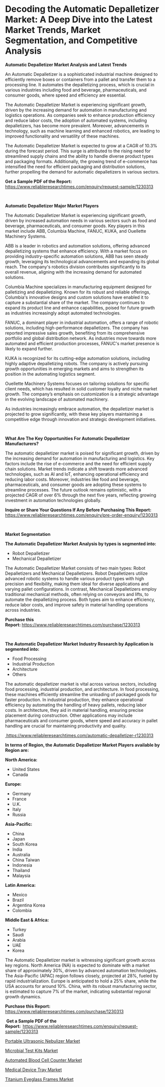 <p><h1>Decoding the Automatic Depalletizer Market: A Deep Dive into the Latest Market Trends, Market Segmentation, and Competitive Analysis</h1></p><p><strong>Automatic Depalletizer Market Analysis and Latest Trends</strong></p>
<p><p>An Automatic Depalletizer is a sophisticated industrial machine designed to efficiently remove boxes or containers from a pallet and transfer them to a processing line. It automates the depalletizing process, which is crucial in various industries including food and beverage, pharmaceuticals, and consumer goods, where speed and efficiency are essential.</p><p>The Automatic Depalletizer Market is experiencing significant growth, driven by the increasing demand for automation in manufacturing and logistics operations. As companies seek to enhance production efficiency and reduce labor costs, the adoption of automated systems, including depalletizers, has become more prevalent. Moreover, advancements in technology, such as machine learning and enhanced robotics, are leading to improved functionality and versatility of these machines.</p><p>The Automatic Depalletizer Market is expected to grow at a CAGR of 10.3% during the forecast period. This surge is attributed to the rising need for streamlined supply chains and the ability to handle diverse product types and packaging formats. Additionally, the growing trend of e-commerce has intensified the need for efficient packaging and distribution solutions, further propelling the demand for automatic depalletizers in various sectors.</p></p>
<p><strong>Get a Sample PDF of the Report:&nbsp;</strong> <a href="https://www.reliableresearchtimes.com/enquiry/request-sample/1230313?utm_campaign=3255&utm_medium=2&utm_source=Github&utm_content=ia&utm_term=09042025&utm_id=automatic-depalletizer">https://www.reliableresearchtimes.com/enquiry/request-sample/1230313</a></p>
<p>&nbsp;</p>
<p><strong>Automatic Depalletizer Major Market Players</strong></p>
<p><p>The Automatic Depalletizer Market is experiencing significant growth, driven by increased automation needs in various sectors such as food and beverage, pharmaceuticals, and consumer goods. Key players in this market include ABB, Columbia Machine, FANUC, KUKA, and Ouellette Machinery Systems.</p><p>ABB is a leader in robotics and automation solutions, offering advanced depalletizing systems that enhance efficiency. With a market focus on providing industry-specific automation solutions, ABB has seen steady growth, leveraging its technological advancements and expanding its global reach. The company's robotics division contributes significantly to its overall revenue, aligning with the increasing demand for automated solutions.</p><p>Columbia Machine specializes in manufacturing equipment designed for palletizing and depalletizing. Known for its robust and reliable offerings, Columbia's innovative designs and custom solutions have enabled it to capture a substantial share of the market. The company continues to expand its product line and enhance capabilities, poised for future growth as industries increasingly adopt automated technologies.</p><p>FANUC, a dominant player in industrial automation, offers a range of robotic solutions, including high-performance depalletizers. The company has reported impressive sales growth, benefiting from its comprehensive portfolio and global distribution network. As industries move towards more automated and efficient production processes, FANUC's market presence is likely to expand further.</p><p>KUKA is recognized for its cutting-edge automation solutions, including highly adaptive depalletizing robots. The company is actively pursuing growth opportunities in emerging markets and aims to strengthen its position in the automating logistics segment.</p><p>Ouellette Machinery Systems focuses on tailoring solutions for specific client needs, which has resulted in solid customer loyalty and niche market growth. The company’s emphasis on customization is a strategic advantage in the evolving landscape of automated machinery.</p><p>As industries increasingly embrace automation, the depalletizer market is projected to grow significantly, with these key players maintaining a competitive edge through innovation and strategic development initiatives.</p></p>
<p>&nbsp;</p>
<p><strong>What Are The Key Opportunities For Automatic Depalletizer Manufacturers?</strong></p>
<p><p>The automatic depalletizer market is poised for significant growth, driven by the increasing demand for automation in manufacturing and logistics. Key factors include the rise of e-commerce and the need for efficient supply chain solutions. Market trends indicate a shift towards more advanced technologies, such as AI and IoT, enhancing operational efficiency and reducing labor costs. Moreover, industries like food and beverage, pharmaceuticals, and consumer goods are adopting these systems to streamline processes. The future outlook remains optimistic, with a projected CAGR of over 6% through the next five years, reflecting growing investment in automation technologies globally.</p></p>
<p><strong>Inquire or Share Your Questions If Any Before Purchasing This Report:</strong> <a href="https://www.reliableresearchtimes.com/enquiry/pre-order-enquiry/1230313?utm_campaign=3255&utm_medium=2&utm_source=Github&utm_content=ia&utm_term=09042025&utm_id=automatic-depalletizer">https://www.reliableresearchtimes.com/enquiry/pre-order-enquiry/1230313</a></p>
<p>&nbsp;</p>
<p><strong>Market Segmentation</strong></p>
<p><strong>The Automatic Depalletizer Market Analysis by types is segmented into:</strong></p>
<p><ul><li>Robot Depalletizer</li><li>Mechanical Depalletizer</li></ul></p>
<p><p>The Automatic Depalletizer Market consists of two main types: Robot Depalletizers and Mechanical Depalletizers. Robot Depalletizers utilize advanced robotic systems to handle various product types with high precision and flexibility, making them ideal for diverse applications and varying pallet configurations. In contrast, Mechanical Depalletizers employ traditional mechanical methods, often relying on conveyors and lifts, to automate the depalletizing process. Both types aim to enhance efficiency, reduce labor costs, and improve safety in material handling operations across industries.</p></p>
<p><strong>Purchase this Report:&nbsp;</strong><a href="https://www.reliableresearchtimes.com/purchase/1230313?utm_campaign=3255&utm_medium=2&utm_source=Github&utm_content=ia&utm_term=09042025&utm_id=automatic-depalletizer">https://www.reliableresearchtimes.com/purchase/1230313</a></p>
<p>&nbsp;</p>
<p><strong>The Automatic Depalletizer Market Industry Research by Application is segmented into:</strong></p>
<p><ul><li>Food Processing</li><li>Industrial Production</li><li>Architecture</li><li>Others</li></ul></p>
<p><p>The automatic depalletizer market is vital across various sectors, including food processing, industrial production, and architecture. In food processing, these machines efficiently streamline the unloading of packaged goods for faster production. In industrial production, they enhance operational efficiency by automating the handling of heavy pallets, reducing labor costs. In architecture, they aid in material handling, ensuring precise placement during construction. Other applications may include pharmaceuticals and consumer goods, where speed and accuracy in pallet handling are crucial for maintaining productivity and quality.</p></p>
<p><a href="https://www.reliableresearchtimes.com/automatic-depalletizer-r1230313?utm_campaign=3255&utm_medium=2&utm_source=Github&utm_content=ia&utm_term=09042025&utm_id=automatic-depalletizer">&nbsp;https://www.reliableresearchtimes.com/automatic-depalletizer-r1230313</a></p>
<p><strong>In terms of Region, the Automatic Depalletizer Market Players available by Region are:</strong></p>
<p>
    <p> <strong> North America: </strong>
        <ul>
            <li>United States</li>
            <li>Canada</li>
        </ul>
        </p> 
    <p> <strong> Europe: </strong>
        <ul>
            <li>Germany</li>
            <li>France</li>
            <li>U.K.</li>
            <li>Italy</li>
            <li>Russia</li>
        </ul>
        </p> 
    <p> <strong> Asia-Pacific: </strong>
        <ul>
            <li>China</li>
            <li>Japan</li>
            <li>South Korea</li>
            <li>India</li>
            <li>Australia</li>
            <li>China Taiwan</li>
            <li>Indonesia</li>
            <li>Thailand</li>
            <li>Malaysia</li>
        </ul>
        </p> 
    <p> <strong> Latin America: </strong>
        <ul>
            <li>Mexico</li>
            <li>Brazil</li>
            <li>Argentina Korea</li>
            <li>Colombia</li>
        </ul>
        </p> 
    <p> <strong> Middle East & Africa: </strong>
        <ul>
            <li>Turkey</li>
            <li>Saudi</li>
            <li>Arabia</li>
            <li>UAE</li>
            <li>Korea</li>
        </ul>
    </p>
    </p>
<p><p>The Automatic Depalletizer market is witnessing significant growth across key regions. North America (NA) is expected to dominate with a market share of approximately 30%, driven by advanced automation technologies. The Asia-Pacific (APAC) region follows closely, projected at 28%, fueled by rapid industrialization. Europe is anticipated to hold a 25% share, while the USA accounts for around 10%. China, with its robust manufacturing sector, is estimated to capture 7% of the market, indicating substantial regional growth dynamics.</p></p>
<p><strong>Purchase this Report: </strong><a href="https://www.reliableresearchtimes.com/purchase/1230313?utm_campaign=3255&utm_medium=2&utm_source=Github&utm_content=ia&utm_term=09042025&utm_id=automatic-depalletizer">https://www.reliableresearchtimes.com/purchase/1230313</a></p>
<p>&nbsp;<strong>Get a Sample PDF of the Report:&nbsp;&nbsp;</strong><a href="https://www.reliableresearchtimes.com/enquiry/request-sample/1230313?utm_campaign=3255&utm_medium=2&utm_source=Github&utm_content=ia&utm_term=09042025&utm_id=automatic-depalletizer">https://www.reliableresearchtimes.com/enquiry/request-sample/1230313</a></p>
<p><strong></strong></p>
<p><p><a href="https://www.linkedin.com/pulse/market-growth-potential-forecast-portable-ultrasonic-po6je?utm_campaign=3255&utm_medium=2&utm_source=Github&utm_content=ia&utm_term=09042025&utm_id=automatic-depalletizer">Portable Ultrasonic Nebulizer Market</a></p><p><a href="https://www.linkedin.com/pulse/size-share-projected-growth-rate-microbial-test-kits-marketwith-dvobe?utm_campaign=3255&utm_medium=2&utm_source=Github&utm_content=ia&utm_term=09042025&utm_id=automatic-depalletizer">Microbial Test Kits Market</a></p><p><a href="https://www.linkedin.com/pulse/global-automated-blood-cell-counter-market-analysis-key-t2ltc?utm_campaign=3255&utm_medium=2&utm_source=Github&utm_content=ia&utm_term=09042025&utm_id=automatic-depalletizer">Automated Blood Cell Counter Market</a></p><p><a href="https://www.linkedin.com/pulse/139-cagr-forecast-medical-device-tray-industry-from-2025-2032-prdfe?utm_campaign=3255&utm_medium=2&utm_source=Github&utm_content=ia&utm_term=09042025&utm_id=automatic-depalletizer">Medical Device Tray Market</a></p><p><a href="https://www.linkedin.com/pulse/investigating-titanium-eyeglass-frames-market-size-projected-surme?utm_campaign=3255&utm_medium=2&utm_source=Github&utm_content=ia&utm_term=09042025&utm_id=automatic-depalletizer">Titanium Eyeglass Frames Market</a></p></p>